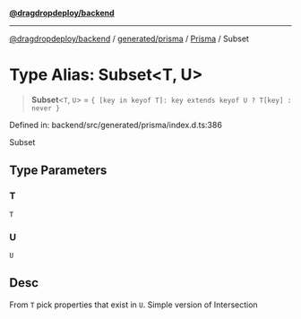 [**@dragdropdeploy/backend**](../../../../../README.md)

***

[@dragdropdeploy/backend](../../../../../README.md) / [generated/prisma](../../../README.md) / [Prisma](../README.md) / Subset

# Type Alias: Subset\<T, U\>

> **Subset**\<`T`, `U`\> = `{ [key in keyof T]: key extends keyof U ? T[key] : never }`

Defined in: backend/src/generated/prisma/index.d.ts:386

Subset

## Type Parameters

### T

`T`

### U

`U`

## Desc

From `T` pick properties that exist in `U`. Simple version of Intersection
